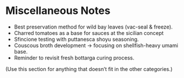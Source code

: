 # Miscellaneous Notes

- Best preservation method for wild bay leaves (vac-seal & freeze).
- Charred tomatoes as a base for sauces at the sicilian concept
- Sfincione testing with puttanesca shoyu seasoning.
- Couscous broth development → focusing on shellfish-heavy umami base.
- Reminder to revisit fresh bottarga curing process.

(Use this section for anything that doesn’t fit in the other categories.)

